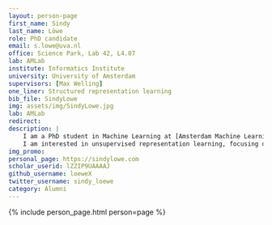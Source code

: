 ```yaml
---
layout: person-page
first_name: Sindy 
last_name: Löwe
role: PhD candidate
email: s.lowe@uva.nl
office: Science Park, Lab 42, L4.07
lab: AMLab
institute: Informatics Institute
university: University of Amsterdam
supervisors: [Max Welling]
one_liner: Structured representation learning
bib_file: SindyLowe
img: assets/img/SindyLowe.jpg
lab: AMLab
redirect: 
description: |
    I am a PhD student in Machine Learning at [Amsterdam Machine Learning Lab](/) (AMLab), supervised by [Prof. Max Welling](https://staff.fnwi.uva.nl/m.welling/).
    I am interested in unsupervised representation learning, focusing on local learning approaches and on structured representations.
img_promo: 
personal_page: https://sindylowe.com
scholar_userid: lZZIP9UAAAAJ
github_username: loeweX
twitter_username: sindy_loewe
category: Alumni
---
```


{% include person_page.html person=page %}
